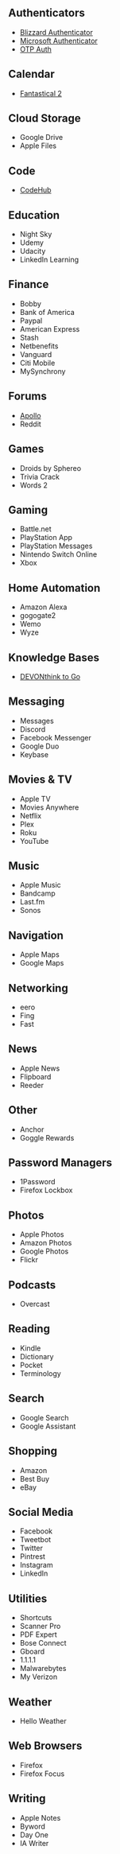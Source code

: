 ## Authenticators
* [Blizzard Authenticator](https://itunes.apple.com/us/app/blizzard-authenticator/id306862897)
* [Microsoft Authenticator](https://www.microsoft.com/en-us/account/authenticator)
* [OTP Auth](https://cooperrs.de/otpauth.html)

## Calendar
* [Fantastical 2](https://flexibits.com/fantastical-iphone)

## Cloud Storage 
* Google Drive
* Apple Files

## Code
* [CodeHub](http://codehub-app.com/)

## Education
* Night Sky
* Udemy
* Udacity
* LinkedIn Learning

## Finance
* Bobby
* Bank of America
* Paypal
* American Express
* Stash
* Netbenefits
* Vanguard
* Citi Mobile
* MySynchrony

## Forums
* [Apollo](https://apolloapp.io/)
* Reddit

## Games
* Droids by Sphereo
* Trivia Crack
* Words 2

## Gaming
* Battle.net
* PlayStation App
* PlayStation Messages
* Nintendo Switch Online
* Xbox

## Home Automation
* Amazon Alexa
* gogogate2
* Wemo
* Wyze

## Knowledge Bases
* [DEVONthink to Go](https://www.devontechnologies.com/products/devonthink/devonthink-to-go.html)

## Messaging
* Messages
* Discord
* Facebook Messenger
* Google Duo
* Keybase

## Movies & TV
* Apple TV
* Movies Anywhere
* Netflix
* Plex
* Roku
* YouTube

## Music
* Apple Music
* Bandcamp
* Last.fm
* Sonos

## Navigation 
* Apple Maps
* Google Maps

## Networking
* eero
* Fing
* Fast

## News
* Apple News
* Flipboard
* Reeder

## Other
* Anchor
* Goggle Rewards

## Password Managers
* 1Password
* Firefox Lockbox

## Photos
* Apple Photos
* Amazon Photos
* Google Photos
* Flickr

## Podcasts 
* Overcast

## Reading
* Kindle
* Dictionary
* Pocket
* Terminology

## Search
* Google Search
* Google Assistant

## Shopping
* Amazon
* Best Buy
* eBay

## Social Media
* Facebook
* Tweetbot
* Twitter
* Pintrest
* Instagram
* LinkedIn

## Utilities 
* Shortcuts
* Scanner Pro
* PDF Expert
* Bose Connect
* Gboard
* 1.1.1.1
* Malwarebytes
* My Verizon

## Weather
* Hello Weather

## Web Browsers 
* Firefox
* Firefox Focus

## Writing
* Apple Notes
* Byword
* Day One
* IA Writer


